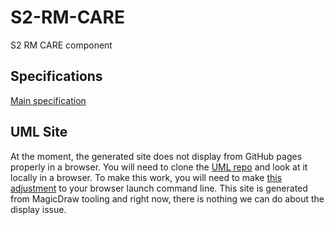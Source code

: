 # S2-RM-CARE
S2 RM CARE component

## Specifications
[Main specification](https://platform.s2health.org/)

## UML Site
At the moment, the generated site does not display from GitHub pages properly in a browser. You will need to clone the [UML repo](https://github.com/S2health/S2-RM-UML) and look at it locally in a browser. To make this work, you will need to make [this adjustment](https://docs.nomagic.com/display/MD2021x/Web+Publisher+2.0+report) to your browser launch command line. This site is generated from MagicDraw tooling and right now, there is nothing we can do about the display issue.
